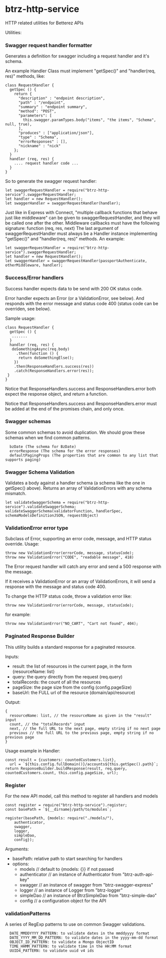 btrz-http-service
====================

HTTP related utilities for Betterez APIs

Utilities:

### Swagger request handler formatter

Generates a definition for swagger including a request handler and it's schema.

An example Handler Class must implement "getSpec()" and "handler(req, res)" methods, like:

    class RequestHandler {
      getSpec () {
        return {
          "description" : "endpoint description",
          "path" : "/endpoint",
          "summary" : "endpoint summary",
          "method": "POST",
          "parameters": [
            this.swagger.paramTypes.body("items", "the items", "Schema", null, true),
          ],
          "produces" : ["application/json"],
          "type" : "Schema",
          "errorResponses" : [],
          "nickname" : "nick"
        };
      }
      handler (req, res) {
        .... request handler code ...
      }
    }

So to generate the swagger request handler:

    let swaggerRequestHandler = require("btrz-http-service").swaggerRequestHandler;
    let handler = new RequestHandler();
    let swaggerHandler = swaggerRequestHandler(handler);

Just like in Express with Connect, "multiple callback functions that behave just like middleware" can be given to swaggerRequestHandler, and they will be called one after the other.
Middleware callbacks must have the following signature: function (req, res, next)
The last argument of swaggerRequestHandler must always be a Handler instance implementing "getSpec()" and "handler(req, res)" methods. 
An example:

    let swaggerRequestHandler = require("btrz-http-service").swaggerRequestHandler;
    let handler = new RequestHandler();
    let swaggerHandler = swaggerRequestHandler(passportAuthenticate, otherMiddleware, handler);

### Success/Error handlers

Success handler expects data to be send with 200 OK status code.

Error handler expects an Error (or a ValidationError, see below). And responds with the error message and status code 400 (status code can be overriden, see below).

Sample usage:

    class RequestHandler {
      getSpec () {
       .......
      }
      handler (req, res) {
       doSomethingAsync(req.body)
         .then(function () {
          return doSomethingElse();
        })
        .then(ResponseHandlers.success(res))
        .catch(ResponseHandlers.error(res));
     }
    }

Notice that ResponseHandlers.success and ResponseHandlers.error both expect the response object, and return a function.

Notice that ResponseHandlers.success and ResponseHandlers.error must be added at the end of the promises chain, and only once.



### Swagger schemas

Some common schemas to avoid duplication.
We should grow these schemas when we find common patterns.

```
  bzDate (The schema for BzDate)
  errorResponse (The schema for the error responses)
  defaultPagingProps (The properties that are common to any list that supports paging)
```

### Swagger Schema Validation

Validates a body against a handler schema (a schema like the one in getSpec() above).
Returns an array of ValidationErrors with any schema mismatch.
  
    let validateSwaggerSchema = require("btrz-http-service").validateSwaggerSchema;
    validateSwaggerSchema(validatorFunction, handlerSpec, schemaModelsDefinitionJSON, requestObject)

### ValidationError error type

Subclass of Error, supporting an error code, message, and HTTP status override.
Usage:

    throw new ValidationError(errorCode, message, statusCode);
    throw new ValidationError("CODE", "readable message", 418)

The Error request handler will catch any error and send a 500 response with the message.

If it receives a ValidationError or an array of ValidationErrors, it will send a response with the message and status code 400.

To change the HTTP status code, throw a validation error like:

    throw new ValidationError(errorCode, message, statusCode);

for example:

    throw new ValidationError("NO_CART", "Cart not found", 404);

### Paginated Response Builder

This utility builds a standard response for a paginated resource.

Inputs:

- result: the list of resources in the current page, in the form {resourceName: list}
- query: the query directly from the request (req.query)
- totalRecords: the count of all the resources
- pageSize: the page size from the config (config.pageSize)
- baseUrl: the FULL url of the resource (domain/api/resource)

Output:

    {
      resourceName: list, // the resourceName as given in the "result" input
      count, // the "totalRecords" input
      next, // the full URL to the next page, empty string if no next page
      previous // the full URL to the previous page, empty string if no previous page
    }

Usage example in Handler:

    const result = {customers: countedCustomers.list},
      url = `${this.config.fullDomain()}/accounts${this.getSpec().path}`;
    return ResponseBuilder.buildResponse(result, req.query, countedCustomers.count, this.config.pageSize, url);

### Register

For the new API model, call this method to register all handlers and models

```
const register = require("btrz-http-service").register;
const basePath = `${__dirname}/path/to/modules`;

register(basePath, {models: require("./models/"),
    authenticator,
    swagger,
    logger,
    simpleDao,
    config});
```

Arguments:

- basePath: relative path to start searching for handlers
- options:
  - models // default to {models: {}} if not passed
  - authenticator // an instance of Authenticator from "btrz-auth-api-key"
  - swagger // an instance of swagger from "btrz-swagger-express"
  - logger // an instance of Logger from "btrz-logger"
  - simpleDao // an instance of BtrzSimpleDao from "btrz-simple-dao"
  - config // a configuration object for the API


### validationPatterns

A series of RegExp patterns to use on common Swagger validations.

```
  DATE_MMDDYYYY_PATTERN: to validate dates in the mmddyyyy format
  DATE_YYYY_MM_DD_PATTERN: to validate dates in the yyyy-mm-dd format
  OBJECT_ID_PATTERN: to validate a Mongo ObjectID
  TIME_HHMM_PATTERN: to validate time in the HH:MM format
  UUID4_PATTERN: to validate uuid v4 ids

```
